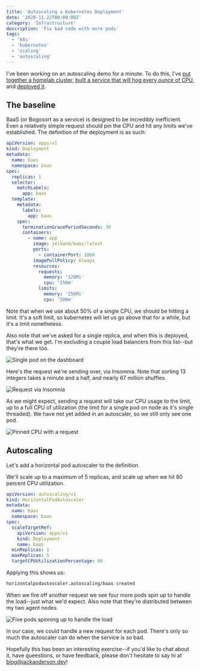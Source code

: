 ```yaml
---
title: 'Autoscaling a Kubernetes Deployment'
date: '2020-11-22T00:00:00Z'
category: 'Infrastructure'
description: 'Fix bad code with more pods'
tags:
  - 'k8s'
  - 'kubernetes'
  - 'scaling'
  - 'autoscaling'
---
```


I've been working on an autoscaling demo for a minute. To do this, I've [put together a homelab cluster](/homelab-k3s-cluster), [built a service that will hog every ounce of CPU](/anti-optimizing), and [deployed it](/multiarchitecture-docker).

## The baseline

BaaS (or Bogosort as a service) is designed to be incredibly inefficient. Even a relatively simple request should pin the CPU and hit any limits we've established.
The definition of the deployment is as such:

```yaml
apiVersion: apps/v1
kind: Deployment
metadata:
  name: baas
  namespace: baas
spec:
  replicas: 1
  selector:
    matchLabels:
      app: baas
  template:
    metadata:
      labels:
        app: baas
    spec:
      terminationGracePeriodSeconds: 30
      containers:
        - name: app
          image: jelkand/baas:latest
          ports:
            - containerPort: 3000
          imagePullPolicy: Always
          resources:
            requests:
              memory: '128Mi'
              cpu: '250m'
            limits:
              memory: '256Mi'
              cpu: '500m'
```

Note that when we use about 50% of a single CPU, we should be hitting a limit. It's a soft limit, so kubernetes will let us go above that for a while, but it's a limit nonetheless.

Also note that we've asked for a single replica, and when this is deployed, that's what we get. I'm excluding a couple load balancers from this list--but they're there too.

![Single pod on the dashboard](/images/single-pod-baas.png)

Here's the request we're sending over, via Insomnia. Note that sorting 13 integers takes a minute and a half, and nearly 67 million shuffles.

![Request via Insomnia](/images/insomnia-request.png)

As we might expect, sending a request will take our CPU usage to the limit, up to a full CPU of utilization (the limit for a single pod on node as it's single threaded).
We have not yet added in an autoscaler, so we still only see one pod.

![Pinned CPU with a request](/images/pinned-cpu.png)

## Autoscaling

Let's add a horizontal pod autoscaler to the definition.

We'll scale up to a maximum of 5 replicas, and scale up when we hit 80 percent CPU utilization.

```yaml
apiVersion: autoscaling/v1
kind: HorizontalPodAutoscaler
metadata:
  name: baas
  namespace: baas
spec:
  scaleTargetRef:
    apiVersion: apps/v1
    kind: Deployment
    name: baas
  minReplicas: 1
  maxReplicas: 5
  targetCPUUtilizationPercentage: 80
```

Applying this shows us:

```bash
horizontalpodautoscaler.autoscaling/baas created
```

When we fire off another request we see four more pods spin up to handle the load--just what we'd expect. Also note that they're distributed between my two agent nodes.

![Five pods spinning up to handle the load](/images/replicas.png)

In our case, we could handle a new request for each pod. There's only so much the autoscaler can do when the service is so bad.

Hopefully this has been an interesting exercise--if you'd like to chat about it, have queestions, or have feedback, please don't hesitate to say hi at blog@jackanderson.dev!
